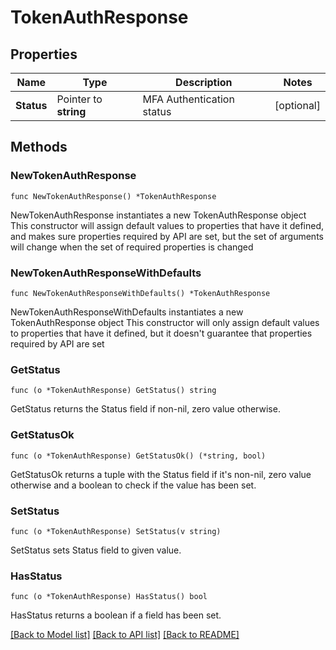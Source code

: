 # TokenAuthResponse

## Properties

Name | Type | Description | Notes
------------ | ------------- | ------------- | -------------
**Status** | Pointer to **string** | MFA Authentication status | [optional] 

## Methods

### NewTokenAuthResponse

`func NewTokenAuthResponse() *TokenAuthResponse`

NewTokenAuthResponse instantiates a new TokenAuthResponse object
This constructor will assign default values to properties that have it defined,
and makes sure properties required by API are set, but the set of arguments
will change when the set of required properties is changed

### NewTokenAuthResponseWithDefaults

`func NewTokenAuthResponseWithDefaults() *TokenAuthResponse`

NewTokenAuthResponseWithDefaults instantiates a new TokenAuthResponse object
This constructor will only assign default values to properties that have it defined,
but it doesn't guarantee that properties required by API are set

### GetStatus

`func (o *TokenAuthResponse) GetStatus() string`

GetStatus returns the Status field if non-nil, zero value otherwise.

### GetStatusOk

`func (o *TokenAuthResponse) GetStatusOk() (*string, bool)`

GetStatusOk returns a tuple with the Status field if it's non-nil, zero value otherwise
and a boolean to check if the value has been set.

### SetStatus

`func (o *TokenAuthResponse) SetStatus(v string)`

SetStatus sets Status field to given value.

### HasStatus

`func (o *TokenAuthResponse) HasStatus() bool`

HasStatus returns a boolean if a field has been set.


[[Back to Model list]](../README.md#documentation-for-models) [[Back to API list]](../README.md#documentation-for-api-endpoints) [[Back to README]](../README.md)


